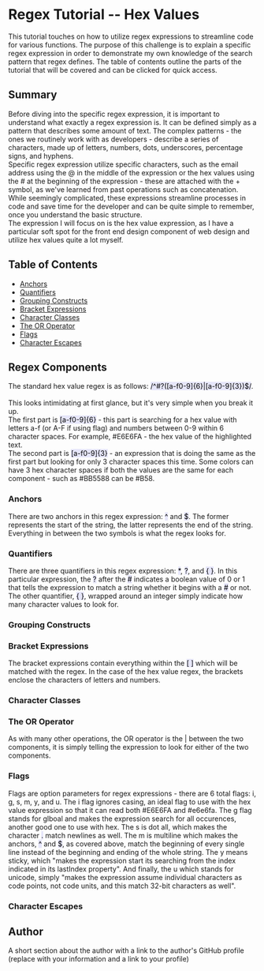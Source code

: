 # Regex Tutorial -- Hex Values

This tutorial touches on how to utilize regex expressions to streamline code for various functions. The purpose of this challenge is to explain a specific regex expression in order to demonstrate my own knowledge of the search pattern that regex defines. The table of contents outline the parts of the tutorial that will be covered and can be clicked for quick access.

## Summary

Before diving into the specific regex expression, it is important to understand what exactly a regex expression is. It can be defined simply as a pattern that describes some amount of text. The complex patterns - the ones we routinely work with as developers - describe a series of characters, made up of letters, numbers, dots, underscores, percentage signs, and hyphens.
<br>
Specific regex expression utilize specific characters, such as the email address using the @ in the middle of the expression or the hex values using the # at the beginning of the expression - these are attached with the + symbol, as we've learned from past operations such as concatenation. While seemingly complicated, these expressions streamline processes in code and save time for the developer and can be quite simple to remember, once you understand the basic structure.
<br>
The expression I will focus on is the hex value expression, as I have a particular soft spot for the front end design component of web design and utilize hex values quite a lot myself.

## Table of Contents

- [Anchors](#anchors)
- [Quantifiers](#quantifiers)
- [Grouping Constructs](#grouping-constructs)
- [Bracket Expressions](#bracket-expressions)
- [Character Classes](#character-classes)
- [The OR Operator](#the-or-operator)
- [Flags](#flags)
- [Character Escapes](#character-escapes)

## Regex Components

The standard hex value regex is as follows: <mark style="background-color: #E6E6FA">/^#?([a-f0-9]{6}|[a-f0-9]{3})$/</mark>.  
<br>
This looks intimidating at first glance, but it's very simple when you break it up.
<br> The first part is <mark style="background-color: #E6E6FA">[a-f0-9]{6}</mark> - this part is searching for a hex value with letters a-f (or A-F if using flag) and numbers between 0-9 within 6 character spaces. For example, #E6E6FA - the hex value of the highlighted text.<br> The second part is <mark style="background-color: #E6E6FA">[a-f0-9]{3}</mark> - an expression that is doing the same as the first part but looking for only 3 character spaces this time. Some colors can have 3 hex character spaces if both the values are the same for each component - such as #BB5588 can be #B58.

### Anchors

There are two anchors in this regex expression: <mark style="background-color: #E6E6FA">^</mark> and <mark style="background-color: #E6E6FA">$</mark>. The former represents the start of the string, the latter represents the end of the string. Everything in between the two symbols is what the regex looks for.

### Quantifiers

There are three quantifiers in this regex expression: <mark style="background-color: #E6E6FA">\*</mark>, <mark style="background-color: #E6E6FA">?</mark>, and <mark style="background-color: #E6E6FA">{ }</mark>. In this particular expression, the <mark style="background-color: #E6E6FA">?</mark> after the <mark style="background-color: #E6E6FA">#</mark> indicates a boolean value of 0 or 1 that tells the expression to match a string whether it begins with a <mark style="background-color: #E6E6FA">#</mark> or not. <br>
The other quantifier, <mark style="background-color: #E6E6FA">{ }</mark>, wrapped around an integer simply indicate how many character values to look for.

### Grouping Constructs

### Bracket Expressions

The bracket expressions contain everything within the <mark style="background-color: #E6E6FA">[ ]</mark> which will be matched with the regex. In the case of the hex value regex, the brackets enclose the characters of letters and numbers.

### Character Classes

### The OR Operator

As with many other operations, the OR operator is the | between the two components, it is simply telling the expression to look for either of the two components.

### Flags

Flags are option parameters for regex expressions - there are 6 total flags: i, g, s, m, y, and u. The i flag ignores casing, an ideal flag to use with the hex value expression so that it can read both #E6E6FA and #e6e6fa. The g flag stands for glboal and makes the expression search for all occurences, another good one to use with hex. The s is dot all, which makes the character <mark style="background-color: #E6E6FA">.</mark> match newlines as well. The m is multiline which makes the anchors, <mark style="background-color: #E6E6FA">^</mark> and <mark style="background-color: #E6E6FA">$</mark>, as covered above, match the beginning of every single line instead of the beginning and ending of the whole string. The y means sticky, which "makes the expression start its searching from the index indicated in its lastIndex property". And finally, the u which stands for unicode, simply "makes the expression assume individual characters as code points, not code units, and this match 32-bit characters as well".

### Character Escapes

## Author

A short section about the author with a link to the author's GitHub profile (replace with your information and a link to your profile)
